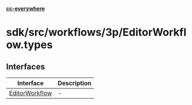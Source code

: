 [**cc-everywhere**](../../../../../index.md)

<HorizontalLine />

# sdk/src/workflows/3p/EditorWorkflow.types

## Interfaces

| Interface | Description |
| ------ | ------ |
| [EditorWorkflow](interfaces/editor-workflow.md) | - |
